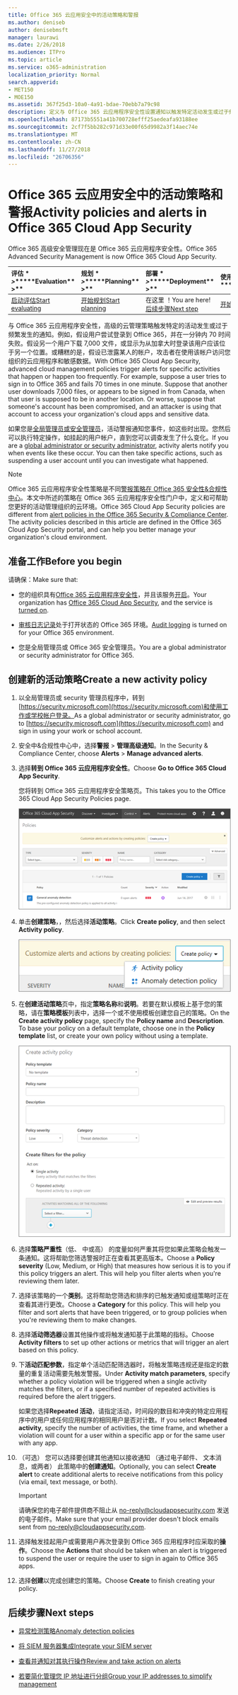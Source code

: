 ```yaml
---
title: Office 365 云应用安全中的活动策略和警报
ms.author: deniseb
author: denisebmsft
manager: laurawi
ms.date: 2/26/2018
ms.audience: ITPro
ms.topic: article
ms.service: o365-administration
localization_priority: Normal
search.appverid:
- MET150
- MOE150
ms.assetid: 367f25d3-10a0-4a91-bdae-70ebb7a79c98
description: 定义与 Office 365 云应用程序安全性设置通知以触发特定活动发生或过于频繁发生时的活动策略。通过设置以触发通知的策略，您可以通知有关和监视特定活动。
ms.openlocfilehash: 87173b5551a41b700728efff25aedeafa93188ee
ms.sourcegitcommit: 2cf7f5bb282c971d33e00f65d9982a3f14aec74e
ms.translationtype: MT
ms.contentlocale: zh-CN
ms.lasthandoff: 11/27/2018
ms.locfileid: "26706356"
---
```

# <a name="activity-policies-and-alerts-in-office-365-cloud-app-security"></a><span data-ttu-id="c9a5e-104">Office 365 云应用安全中的活动策略和警报</span><span class="sxs-lookup"><span data-stu-id="c9a5e-104">Activity policies and alerts in Office 365 Cloud App Security</span></span>

<span data-ttu-id="c9a5e-105">Office 365 高级安全管理现在是 Office 365 云应用程序安全性。</span><span class="sxs-lookup"><span data-stu-id="c9a5e-105">Office 365 Advanced Security Management is now Office 365 Cloud App Security.</span></span>
  
|<span data-ttu-id="c9a5e-106">评估 \* *\>*\*</span><span class="sxs-lookup"><span data-stu-id="c9a5e-106">\*\*\*\*Evaluation\*\* \>\*\*</span></span>|<span data-ttu-id="c9a5e-107">规划 \* *\>*\*</span><span class="sxs-lookup"><span data-stu-id="c9a5e-107">\*\*\*\*Planning\*\* \>\*\*</span></span>|<span data-ttu-id="c9a5e-108">部署 \* *\>*\*</span><span class="sxs-lookup"><span data-stu-id="c9a5e-108">\*\*\*\*Deployment\*\* \>\*\*</span></span>|<span data-ttu-id="c9a5e-109">使用率 \*\*\*</span><span class="sxs-lookup"><span data-stu-id="c9a5e-109">\*\*\*\*Utilization\*\*\*\*</span></span>|
|:-----|:-----|:-----|:-----|
|[<span data-ttu-id="c9a5e-110">启动评估</span><span class="sxs-lookup"><span data-stu-id="c9a5e-110">Start evaluating</span></span>](office-365-cas-overview.md) <br/> |[<span data-ttu-id="c9a5e-111">开始规划</span><span class="sxs-lookup"><span data-stu-id="c9a5e-111">Start planning</span></span>](get-ready-for-office-365-cas.md) <br/> |<span data-ttu-id="c9a5e-112">在这里 ！</span><span class="sxs-lookup"><span data-stu-id="c9a5e-112">You are here!</span></span>  <br/> [<span data-ttu-id="c9a5e-113">后续步骤</span><span class="sxs-lookup"><span data-stu-id="c9a5e-113">Next step</span></span>](anomaly-detection-policies-in-ocas.md) <br/> |[<span data-ttu-id="c9a5e-114">开始利用</span><span class="sxs-lookup"><span data-stu-id="c9a5e-114">Start utilizing</span></span>](utilization-activities-for-ocas.md) <br/> |
   
<span data-ttu-id="c9a5e-p102">与 Office 365 云应用程序安全性，高级的云管理策略触发特定的活动发生或过于频繁发生的通知。例如，假设用户尝试登录到 Office 365，并在一分钟内 70 时间失败。假设另一个用户下载 7,000 文件，或显示为从加拿大时登录该用户应该位于另一个位置。或糟糕的是，假设已泄露某人的帐户，攻击者在使用该帐户访问您组织的云应用程序和敏感数据。</span><span class="sxs-lookup"><span data-stu-id="c9a5e-p102">With Office 365 Cloud App Security, advanced cloud management policies trigger alerts for specific activities that happen or happen too frequently. For example, suppose a user tries to sign in to Office 365 and fails 70 times in one minute. Suppose that another user downloads 7,000 files, or appears to be signed in from Canada, when that user is supposed to be in another location. Or worse, suppose that someone's account has been compromised, and an attacker is using that account to access your organization's cloud apps and sensitive data.</span></span>
  
<span data-ttu-id="c9a5e-p103">如果您是[全局管理员或安全管理员](permissions-in-the-security-and-compliance-center.md)，活动警报通知您事件，如这些时出现。您然后可以执行特定操作，如挂起的用户帐户，直到您可以调查发生了什么变化。</span><span class="sxs-lookup"><span data-stu-id="c9a5e-p103">If you are a [global administrator or security administrator](permissions-in-the-security-and-compliance-center.md), activity alerts notify you when events like these occur. You can then take specific actions, such as suspending a user account until you can investigate what happened.</span></span>
  
> [!NOTE]
> <span data-ttu-id="c9a5e-p104">Office 365 云应用程序安全性策略是不同[警报策略在 Office 365 安全性&amp;合规性中心](alert-policies.md)。本文中所述的策略在 Office 365 云应用程序安全性门户中，定义和可帮助您更好的活动管理组织的云环境。</span><span class="sxs-lookup"><span data-stu-id="c9a5e-p104">Office 365 Cloud App Security policies are different from [alert policies in the Office 365 Security &amp; Compliance Center](alert-policies.md). The activity policies described in this article are defined in the Office 365 Cloud App Security portal, and can help you better manage your organization's cloud environment.</span></span> 
  
## <a name="before-you-begin"></a><span data-ttu-id="c9a5e-123">准备工作</span><span class="sxs-lookup"><span data-stu-id="c9a5e-123">Before you begin</span></span>

<span data-ttu-id="c9a5e-124">请确保：</span><span class="sxs-lookup"><span data-stu-id="c9a5e-124">Make sure that:</span></span>
  
- <span data-ttu-id="c9a5e-125">您的组织具有[Office 365 云应用程序安全性](office-365-cas-overview.md)，并且该服务[开启](turn-on-office-365-cas.md)。</span><span class="sxs-lookup"><span data-stu-id="c9a5e-125">Your organization has [Office 365 Cloud App Security](office-365-cas-overview.md), and the service is [turned on](turn-on-office-365-cas.md).</span></span>
    
- <span data-ttu-id="c9a5e-126">[审核日志记录](turn-audit-log-search-on-or-off.md)处于打开状态的 Office 365 环境。</span><span class="sxs-lookup"><span data-stu-id="c9a5e-126">[Audit logging](turn-audit-log-search-on-or-off.md) is turned on for your Office 365 environment.</span></span> 
    
- <span data-ttu-id="c9a5e-127">您是全局管理员或 Office 365 安全管理员。</span><span class="sxs-lookup"><span data-stu-id="c9a5e-127">You are a global administrator or security administrator for Office 365.</span></span>
    
## <a name="create-a-new-activity-policy"></a><span data-ttu-id="c9a5e-128">创建新的活动策略</span><span class="sxs-lookup"><span data-stu-id="c9a5e-128">Create a new activity policy</span></span>

1. <span data-ttu-id="c9a5e-129">以全局管理员或 security 管理员程序中，转到[https://security.microsoft.com](https://security.microsoft.com)和使用工作或学校帐户登录。</span><span class="sxs-lookup"><span data-stu-id="c9a5e-129">As a global administrator or security administrator, go to [https://security.microsoft.com](https://security.microsoft.com) and sign in using your work or school account.</span></span> 
    
2. <span data-ttu-id="c9a5e-130">安全中&amp;合规性中心中，选择**警报** \> **管理高级通知**。</span><span class="sxs-lookup"><span data-stu-id="c9a5e-130">In the Security &amp; Compliance Center, choose **Alerts** \> **Manage advanced alerts**.</span></span>
    
3. <span data-ttu-id="c9a5e-131">选择**转到 Office 365 云应用程序安全性**。</span><span class="sxs-lookup"><span data-stu-id="c9a5e-131">Choose **Go to Office 365 Cloud App Security**.</span></span>
    
    <span data-ttu-id="c9a5e-132">您将转到 Office 365 云应用程序安全策略页。</span><span class="sxs-lookup"><span data-stu-id="c9a5e-132">This takes you to the Office 365 Cloud App Security Policies page.</span></span>
    
    ![当您转到 Office 365 云应用程序安全性门户时，启动与策略页](media/5cb8833c-4e08-438c-bab3-91b5106f6f3f.png)
  
4. <span data-ttu-id="c9a5e-134">单击**创建策略**，，然后选择**活动策略**。</span><span class="sxs-lookup"><span data-stu-id="c9a5e-134">Click **Create policy**, and then select **Activity policy**.</span></span>
    
    ![在 O365 CAS 创建策略时，您可以选择活动策略和异常检测策略。](media/79f34535-ddf9-4a5b-a0a3-8766bf9c174c.png)
  
5. <span data-ttu-id="c9a5e-p105">在**创建活动策略**页中，指定**策略名称**和**说明**。若要在默认模板上基于您的策略，请在**策略模板**列表中，选择一个或不使用模板创建您自己的策略。</span><span class="sxs-lookup"><span data-stu-id="c9a5e-p105">On the **Create activity policy** page, specify the **Policy name** and **Description**. To base your policy on a default template, choose one in the **Policy template** list, or create your own policy without using a template.</span></span> 
    
    ![您可以与 Office 365 云应用程序安全性创建活动策略。](media/4083a76f-7074-4d6a-8200-6d76d49259d7.png)
  
6. <span data-ttu-id="c9a5e-p106">选择**策略严重性**（低、 中或高） 的度量如何严重其将您如果此策略会触发一条通知。这将帮助您筛选警报时正在查看其更高版本。</span><span class="sxs-lookup"><span data-stu-id="c9a5e-p106">Choose a **Policy severity** (Low, Medium, or High) that measures how serious it is to you if this policy triggers an alert. This will help you filter alerts when you're reviewing them later.</span></span> 
    
7. <span data-ttu-id="c9a5e-p107">选择该策略的一个**类别**。这将帮助您筛选和排序的已触发通知或组策略时正在查看其进行更改。</span><span class="sxs-lookup"><span data-stu-id="c9a5e-p107">Choose a **Category** for this policy. This will help you filter and sort alerts that have been triggered, or to group policies when you're reviewing them to make changes.</span></span> 
    
8. <span data-ttu-id="c9a5e-143">选择**活动筛选器**设置其他操作或将触发通知基于此策略的指标。</span><span class="sxs-lookup"><span data-stu-id="c9a5e-143">Choose **Activity filters** to set up other actions or metrics that will trigger an alert based on this policy.</span></span> 
    
9. <span data-ttu-id="c9a5e-144">下**活动匹配参数**，指定单个活动匹配筛选器时，将触发策略违规还是指定的数量的重复活动需要先触发警报。</span><span class="sxs-lookup"><span data-stu-id="c9a5e-144">Under **Activity match parameters**, specify whether a policy violation will be triggered when a single activity matches the filters, or if a specified number of repeated activities is required before the alert triggers.</span></span>
    
    <span data-ttu-id="c9a5e-145">如果您选择**Repeated 活动**，请指定活动，时间段的数目和冲突的特定应用程序中的用户或任何应用程序的相同用户是否对计数。</span><span class="sxs-lookup"><span data-stu-id="c9a5e-145">If you select **Repeated activity**, specify the number of activities, the time frame, and whether a violation will count for a user within a specific app or for the same user with any app.</span></span>
    
10. <span data-ttu-id="c9a5e-146">（可选） 您可以选择要创建其他通知以接收通知 （通过电子邮件、 文本消息，或两者） 此策略中的**创建通知**。</span><span class="sxs-lookup"><span data-stu-id="c9a5e-146">Optionally, you can select **Create alert** to create additional alerts to receive notifications from this policy (via email, text message, or both).</span></span> 
    
    > [!IMPORTANT]
    > <span data-ttu-id="c9a5e-147">请确保您的电子邮件提供商不阻止从 no-reply@cloudappsecurity.com 发送的电子邮件。</span><span class="sxs-lookup"><span data-stu-id="c9a5e-147">Make sure that your email provider doesn't block emails sent from no-reply@cloudappsecurity.com.</span></span> 
  
11. <span data-ttu-id="c9a5e-148">选择触发挂起用户或需要用户再次登录到 Office 365 应用程序时应采取的**操作**。</span><span class="sxs-lookup"><span data-stu-id="c9a5e-148">Choose the **Actions** that should be taken when an alert is triggered to suspend the user or require the user to sign in again to Office 365 apps.</span></span> 
    
12. <span data-ttu-id="c9a5e-149">选择**创建**以完成创建您的策略。</span><span class="sxs-lookup"><span data-stu-id="c9a5e-149">Choose **Create** to finish creating your policy.</span></span> 
    
## <a name="next-steps"></a><span data-ttu-id="c9a5e-150">后续步骤</span><span class="sxs-lookup"><span data-stu-id="c9a5e-150">Next steps</span></span>

- [<span data-ttu-id="c9a5e-151">异常检测策略</span><span class="sxs-lookup"><span data-stu-id="c9a5e-151">Anomaly detection policies</span></span>](anomaly-detection-policies-in-ocas.md)
    
- [<span data-ttu-id="c9a5e-152">将 SIEM 服务器集成</span><span class="sxs-lookup"><span data-stu-id="c9a5e-152">Integrate your SIEM server</span></span>](integrate-your-siem-server-with-office-365-cas.md)
    
- [<span data-ttu-id="c9a5e-153">查看并通知对其执行操作</span><span class="sxs-lookup"><span data-stu-id="c9a5e-153">Review and take action on alerts</span></span>](review-office-365-cas-alerts.md)
    
- [<span data-ttu-id="c9a5e-154">若要简化管理您 IP 地址进行分组</span><span class="sxs-lookup"><span data-stu-id="c9a5e-154">Group your IP addresses to simplify management</span></span>](group-your-ip-addresses-in-ocas.md)
    

